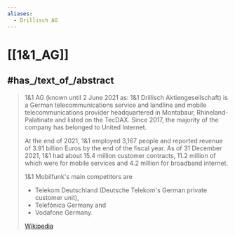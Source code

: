 ```yaml
---
aliases:
  - Drillisch AG
---
```


# [[1&1_AG]] 


## #has_/text_of_/abstract 

> 1&1 AG (known until 2 June 2021 as: 1&1 Drillisch Aktiengesellschaft) 
> is a German telecommunications service and landline and mobile telecommunications provider 
> headquartered in Montabaur, Rhineland-Palatinate and listed on the TecDAX. 
> Since 2017, the majority of the company has belonged to United Internet.
>
> At the end of 2021, 1&1 employed 3,167 people 
> and reported revenue of 3.91 billion Euros by the end of the fiscal year. 
> As of 31 December 2021, 1&1 had about 15.4 million customer contracts, 
> 11.2 million of which were for mobile services and 4.2 million for broadband internet. 
> 
> 1&1 Mobilfunk's main competitors are 
> - Telekom Deutschland (Deutsche Telekom's German private customer unit), 
> - Telefónica Germany and 
> - Vodafone Germany.
>
> [Wikipedia](https://en.wikipedia.org/wiki/1&1%20AG) 



